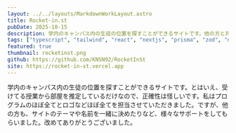 ```yaml
---
layout: ../../layouts/MarkdownWorkLayout.astro
title: Rocket-in.st
pubDate: 2025-10-15
description: 学内のキャンパス内の生徒の位置を探すことができるサイトです。他の方と共同で開発しました。
tags: ["typescript", "tailwind", "react", "nextjs", "prisma", "zod", "nextauth"]
featured: true
thumbnail: rocketinst.png
github: https://github.com/KNSN92/RocketInSt
site: https://rocket-in-st.vercel.app
---
```


学内のキャンパス内の生徒の位置を探すことができるサイトです。とはいえ、受けてる授業から部屋を推定しているだけなので、正確性は怪しいです。私はプログラムのほぼ全てとロゴなどほぼ全てを担当させていただきました。ですが、他の方も、サイトのテーマや名前を一緒に決めたりなど、様々なサポートをしてもらいました。改めてありがとうございました。